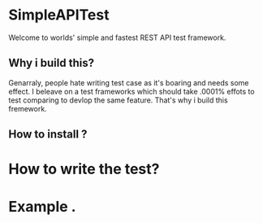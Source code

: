 # SimpleAPITest
Welcome to worlds' simple and fastest REST API test framework. 

## Why i build this?
Genarraly, people hate writing test case as it's boaring and needs some effect.
I beleave on a test frameworks which should take .0001% effots to test comparing to devlop the same feature. That's why i build this fremework. 

## How to install ?


# How to write the test?


# Example .
